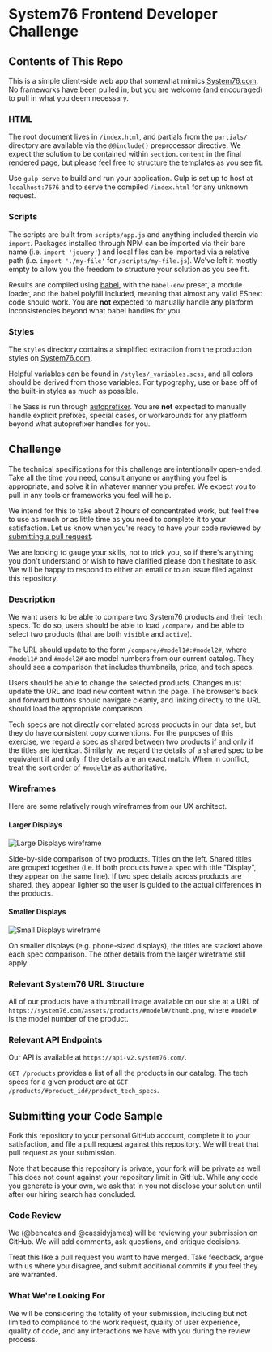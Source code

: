# System76 Frontend Developer Challenge

## Contents of This Repo

This is a simple client-side web app that somewhat mimics
[System76.com](https://system76.com). No frameworks have been pulled in, but you
are welcome (and encouraged) to pull in what you deem necessary.

### HTML

The root document lives in `/index.html`, and partials from the `partials/`
directory are available via the `@@include()` preprocessor directive. We expect
the solution to be contained within `section.content` in the final rendered
page, but please feel free to structure the templates as you see fit.

Use `gulp serve` to build and run your application. Gulp is set up to host at
`localhost:7676` and to serve the compiled `/index.html` for any unknown
request.

### Scripts

The scripts are built from `scripts/app.js` and anything included therein via
`import`. Packages installed through NPM can be imported via their bare name
(i.e. `import 'jquery'`) and local files can be imported via a relative path
(i.e. `import './my-file'` for `/scripts/my-file.js`). We've left it mostly
empty to allow you the freedom to structure your solution as you see fit.

Results are compiled using [babel](https://babeljs.io/), with the `babel-env`
preset, a module loader, and the babel polyfill included, meaning that almost
any valid ESnext code should work. You are **not** expected to manually handle
any platform inconsistencies beyond what babel handles for you.

### Styles

The `styles` directory contains a simplified extraction from the production
styles on [System76.com](https://system76.com).

Helpful variables can be found in `/styles/_variables.scss`, and all colors
should be derived from those variables. For typography, use or base off of the
built-in styles as much as possible.

The Sass is run through [autoprefixer](https://github.com/postcss/autoprefixer).
You are **not** expected to manually handle explicit prefixes, special cases, or
workarounds for any platform beyond what autoprefixer handles for you.

## Challenge

The technical specifications for this challenge are intentionally open-ended.
Take all the time you need, consult anyone or anything you feel is appropriate,
and solve it in whatever manner you prefer. We expect you to pull in any tools
or frameworks you feel will help.

We intend for this to take about 2 hours of concentrated work, but feel free to
use as much or as little time as you need to complete it to your satisfaction.
Let us know when you're ready to have your code reviewed by [submitting a pull
request](#submitting-your-code-sample).

We are looking to gauge your skills, not to trick you, so if there's anything
you don't understand or wish to have clarified please don't hesitate to ask. We
will be happy to respond to either an email or to an issue filed against this
repository.

### Description

We want users to be able to compare two System76 products and their tech specs.
To do so, users should be able to load `/compare/` and be able to select two
products (that are both `visible` and `active`).

The URL should update to the form `/compare/#model1#:#model2#`, where `#model1#`
and `#model2#` are model numbers from our current catalog. They should see a
comparison that includes thumbnails, price, and tech specs.

Users should be able to change the selected products. Changes must update the
URL and load new content within the page. The browser's back and forward buttons
should navigate cleanly, and linking directly to the URL should load the
appropriate comparison.

Tech specs are not directly correlated across products in our data set, but they
do have consistent copy conventions. For the purposes of this exercise, we
regard a spec as shared between two products if and only if the titles are
identical. Similarly, we regard the details of a shared spec to be equivalent if
and only if the details are an exact match. When in conflict, treat the sort
order of `#model1#` as authoritative.

### Wireframes

Here are some relatively rough wireframes from our UX architect.

#### Larger Displays

![Large Displays wireframe](/wireframes/large-displays.jpg)

Side-by-side comparison of two products. Titles on the left. Shared titles are
grouped together (i.e. if both products have a spec with title "Display", they
appear on the same line). If two spec details across products are shared, they
appear lighter so the user is guided to the actual differences in the products.

#### Smaller Displays

![Small Displays wireframe](/wireframes/small-displays.jpg)

On smaller displays (e.g. phone-sized displays), the titles are stacked above
each spec comparison. The other details from the larger wireframe still apply.

### Relevant System76 URL Structure

All of our products have a thumbnail image available on our site at a URL of
`https://system76.com/assets/products/#model#/thumb.png`, where `#model#` is the
model number of the product.

### Relevant API Endpoints

Our API is available at `https://api-v2.system76.com/`.

`GET /products` provides a list of all the products in our catalog. The tech
specs for a given product are at `GET
/products/#product_id#/product_tech_specs`.

## Submitting your Code Sample

Fork this repository to your personal GitHub account, complete it to your
satisfaction, and file a pull request against this repository. We will treat
that pull request as your submission.

Note that because this repository is private, your fork will be private as well.
This does not count against your repository limit in GitHub. While any code you
generate is your own, we ask that in you not disclose your solution until after
our hiring search has concluded.

### Code Review

We (@bencates and @cassidyjames) will be reviewing your submission on GitHub. We
will add comments, ask questions, and critique decisions.

Treat this like a pull request you want to have merged. Take feedback, argue
with us where you disagree, and submit additional commits if you feel they are
warranted.

### What We're Looking For

We will be considering the totality of your submission, including but not
limited to compliance to the work request, quality of user experience, quality
of code, and any interactions we have with you during the review process.
